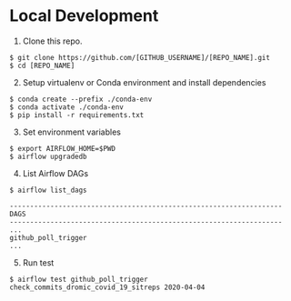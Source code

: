 # Local Development

1. Clone this repo.

```
$ git clone https://github.com/[GITHUB_USERNAME]/[REPO_NAME].git
$ cd [REPO_NAME]
```

2. Setup virtualenv or Conda environment and install dependencies

``` 
$ conda create --prefix ./conda-env
$ conda activate ./conda-env
$ pip install -r requirements.txt
```

3. Set environment variables
```
$ export AIRFLOW_HOME=$PWD
$ airflow upgradedb
```
4. List Airflow DAGs 
```
$ airflow list_dags

-------------------------------------------------------------------
DAGS
-------------------------------------------------------------------
...
github_poll_trigger
...

```

5. Run test
```
$ airflow test github_poll_trigger check_commits_dromic_covid_19_sitreps 2020-04-04
```



